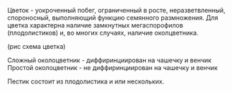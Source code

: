 Цветок - уокроченный побег, ограниченный в росте, неразветвленный, спороносный, выполняющий функцию семянного размножения. Для цветка характерна наличие замкнутных мегаспорофилов (плодолистиков) и, во многих случаях, наличие околцветника.

(рис схема цветка)

Сложный околоцветник - диффиринциирован на чашечку и венчик
Простой околоцветник - не диффиринциирован на чашечку и венчик

Пестик состоит из плодолистика и или нескольких.